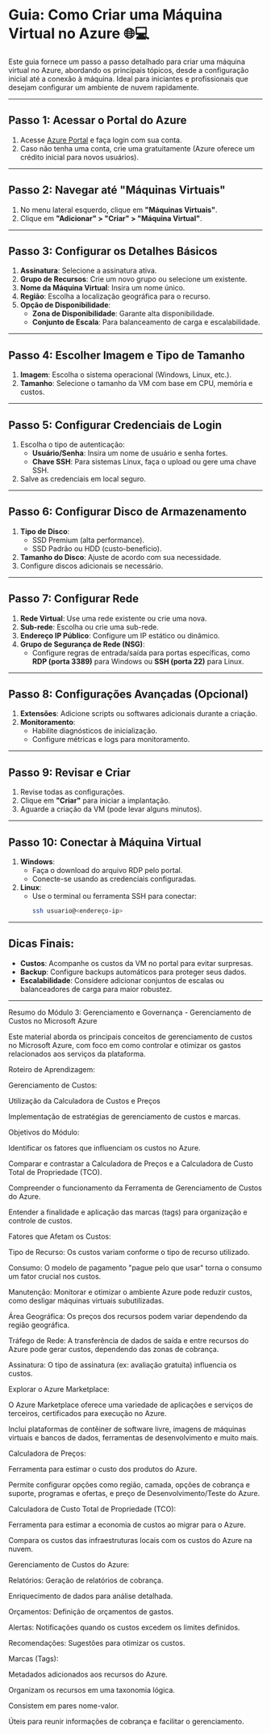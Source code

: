 # Guia: Como Criar uma Máquina Virtual no Azure 🌐💻

Este guia fornece um passo a passo detalhado para criar uma máquina virtual no Azure, abordando os principais tópicos, desde a configuração inicial até a conexão à máquina. Ideal para iniciantes e profissionais que desejam configurar um ambiente de nuvem rapidamente.

---

## Passo 1: **Acessar o Portal do Azure**
1. Acesse [Azure Portal](https://portal.azure.com) e faça login com sua conta.
2. Caso não tenha uma conta, crie uma gratuitamente (Azure oferece um crédito inicial para novos usuários).

---

## Passo 2: **Navegar até "Máquinas Virtuais"**
1. No menu lateral esquerdo, clique em **"Máquinas Virtuais"**.
2. Clique em **"Adicionar" > "Criar" > "Máquina Virtual"**.

---

## Passo 3: **Configurar os Detalhes Básicos**
1. **Assinatura**: Selecione a assinatura ativa.
2. **Grupo de Recursos**: Crie um novo grupo ou selecione um existente.
3. **Nome da Máquina Virtual**: Insira um nome único.
4. **Região**: Escolha a localização geográfica para o recurso.
5. **Opção de Disponibilidade**:
   - **Zona de Disponibilidade**: Garante alta disponibilidade.
   - **Conjunto de Escala**: Para balanceamento de carga e escalabilidade.

---

## Passo 4: **Escolher Imagem e Tipo de Tamanho**
1. **Imagem**: Escolha o sistema operacional (Windows, Linux, etc.).
2. **Tamanho**: Selecione o tamanho da VM com base em CPU, memória e custos.

---

## Passo 5: **Configurar Credenciais de Login**
1. Escolha o tipo de autenticação:
   - **Usuário/Senha**: Insira um nome de usuário e senha fortes.
   - **Chave SSH**: Para sistemas Linux, faça o upload ou gere uma chave SSH.
2. Salve as credenciais em local seguro.

---

## Passo 6: **Configurar Disco de Armazenamento**
1. **Tipo de Disco**:
   - SSD Premium (alta performance).
   - SSD Padrão ou HDD (custo-benefício).
2. **Tamanho do Disco**: Ajuste de acordo com sua necessidade.
3. Configure discos adicionais se necessário.

---

## Passo 7: **Configurar Rede**
1. **Rede Virtual**: Use uma rede existente ou crie uma nova.
2. **Sub-rede**: Escolha ou crie uma sub-rede.
3. **Endereço IP Público**: Configure um IP estático ou dinâmico.
4. **Grupo de Segurança de Rede (NSG)**:
   - Configure regras de entrada/saída para portas específicas, como **RDP (porta 3389)** para Windows ou **SSH (porta 22)** para Linux.

---

## Passo 8: **Configurações Avançadas (Opcional)**
1. **Extensões**: Adicione scripts ou softwares adicionais durante a criação.
2. **Monitoramento**:
   - Habilite diagnósticos de inicialização.
   - Configure métricas e logs para monitoramento.

---

## Passo 9: **Revisar e Criar**
1. Revise todas as configurações.
2. Clique em **"Criar"** para iniciar a implantação.
3. Aguarde a criação da VM (pode levar alguns minutos).

---

## Passo 10: **Conectar à Máquina Virtual**
1. **Windows**:
   - Faça o download do arquivo RDP pelo portal.
   - Conecte-se usando as credenciais configuradas.
2. **Linux**:
   - Use o terminal ou ferramenta SSH para conectar:
     ```bash
     ssh usuario@<endereço-ip>
     ```

---

## Dicas Finais:
- **Custos**: Acompanhe os custos da VM no portal para evitar surpresas.
- **Backup**: Configure backups automáticos para proteger seus dados.
- **Escalabilidade**: Considere adicionar conjuntos de escalas ou balanceadores de carga para maior robustez.

---

Resumo do Módulo 3: Gerenciamento e Governança - Gerenciamento de Custos no Microsoft Azure

Este material aborda os principais conceitos de gerenciamento de custos no Microsoft Azure, com foco em como controlar e otimizar os gastos relacionados aos serviços da plataforma.

Roteiro de Aprendizagem:

Gerenciamento de Custos:

Utilização da Calculadora de Custos e Preços

Implementação de estratégias de gerenciamento de custos e marcas.

Objetivos do Módulo:

Identificar os fatores que influenciam os custos no Azure.

Comparar e contrastar a Calculadora de Preços e a Calculadora de Custo Total de Propriedade (TCO).

Compreender o funcionamento da Ferramenta de Gerenciamento de Custos do Azure.

Entender a finalidade e aplicação das marcas (tags) para organização e controle de custos.

Fatores que Afetam os Custos:

Tipo de Recurso: Os custos variam conforme o tipo de recurso utilizado.

Consumo: O modelo de pagamento "pague pelo que usar" torna o consumo um fator crucial nos custos.

Manutenção: Monitorar e otimizar o ambiente Azure pode reduzir custos, como desligar máquinas virtuais subutilizadas.

Área Geográfica: Os preços dos recursos podem variar dependendo da região geográfica.

Tráfego de Rede: A transferência de dados de saída e entre recursos do Azure pode gerar custos, dependendo das zonas de cobrança.

Assinatura: O tipo de assinatura (ex: avaliação gratuita) influencia os custos.

Explorar o Azure Marketplace:

O Azure Marketplace oferece uma variedade de aplicações e serviços de terceiros, certificados para execução no Azure.

Inclui plataformas de contêiner de software livre, imagens de máquinas virtuais e bancos de dados, ferramentas de desenvolvimento e muito mais.

Calculadora de Preços:

Ferramenta para estimar o custo dos produtos do Azure.

Permite configurar opções como região, camada, opções de cobrança e suporte, programas e ofertas, e preço de Desenvolvimento/Teste do Azure.

Calculadora de Custo Total de Propriedade (TCO):

Ferramenta para estimar a economia de custos ao migrar para o Azure.

Compara os custos das infraestruturas locais com os custos do Azure na nuvem.

Gerenciamento de Custos do Azure:

Relatórios: Geração de relatórios de cobrança.

Enriquecimento de dados para análise detalhada.

Orçamentos: Definição de orçamentos de gastos.

Alertas: Notificações quando os custos excedem os limites definidos.

Recomendações: Sugestões para otimizar os custos.

Marcas (Tags):

Metadados adicionados aos recursos do Azure.

Organizam os recursos em uma taxonomia lógica.

Consistem em pares nome-valor.

Úteis para reunir informações de cobrança e facilitar o gerenciamento.
